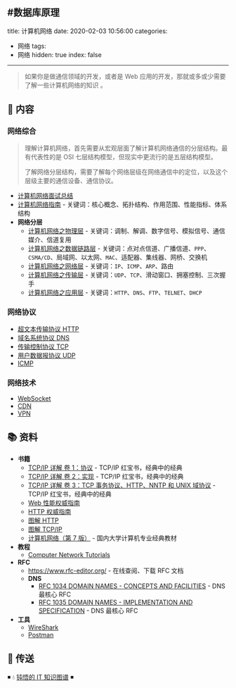 #数据库原理
---
title: 计算机网络
date: 2020-02-03 10:56:00
categories:
- 网络
  tags:
- 网络
  hidden: true
  index: false
---

> 如果你是做通信领域的开发，或者是 Web 应用的开发，那就或多或少需要了解一些计算机网络的知识 。

## 📖 内容

### 网络综合

> 理解计算机网络，首先需要从宏观层面了解计算机网络通信的分层结构。最有代表性的是 OSI 七层结构模型，但现实中更流行的是五层结构模型。
>
> 了解网络分层结构，需要了解每个网络层级在网络通信中的定位，以及这个层级主要的通信设备、通信协议。

- [计算机网络面试总结](01.网络综合/01.计算机网络面试.md)
- [计算机网络指南](01.网络综合/02.计算机网络指南.md) - 关键词：核心概念、拓扑结构、作用范围、性能指标、体系结构
- **网络分层**
    - [计算机网络之物理层](01.网络综合/11.物理层.md) - 关键词：调制、解调、数字信号、模拟信号、通信媒介、信道复用
    - [计算机网络之数据链路层](01.网络综合/12.数据链路层.md) - 关键词：点对点信道、广播信道、`PPP`、`CSMA/CD`、局域网、以太网、`MAC`、适配器、集线器、网桥、交换机
    - [计算机网络之网络层](01.网络综合/13.网络层.md) - 关键词：`IP`、`ICMP`、`ARP`、路由
    - [计算机网络之传输层](01.网络综合/14.传输层.md) - 关键词：`UDP`、`TCP`、滑动窗口、拥塞控制、三次握手
    - [计算机网络之应用层](01.网络综合/15.应用层.md) - 关键词：`HTTP`、`DNS`、`FTP`、`TELNET`、`DHCP`

### 网络协议

- [超文本传输协议 HTTP](02.网络协议/01.HTTP.md)
- [域名系统协议 DNS](02.网络协议/02.DNS)
- [传输控制协议 TCP](02.网络协议/03.TCP.md)
- [用户数据报协议 UDP](02.网络协议/04.UDP.md)
- [ICMP](02.网络协议/05.ICMP.md)

### 网络技术

- [WebSocket](03.网络技术/01.WebSocket.md)
- [CDN](03.网络技术/02.CDN.md)
- [VPN](03.网络技术/03.VPN.md)

## 📚 资料

- **书籍**
    - [TCP/IP 详解 卷 1：协议](https://book.douban.com/subject/1088054/) - TCP/IP 红宝书，经典中的经典
    - [TCP/IP 详解 卷 2：实现](https://book.douban.com/subject/1087767/) - TCP/IP 红宝书，经典中的经典
    - [TCP/IP 详解 卷 3：TCP 事务协议、HTTP、NNTP 和 UNIX 域协议](https://book.douban.com/subject/1058634/) - TCP/IP 红宝书，经典中的经典
    - [Web 性能权威指南](https://book.douban.com/subject/25856314/)
    - [HTTP 权威指南](https://book.douban.com/subject/10746113/)
    - [图解 HTTP](https://book.douban.com/subject/25863515/)
    - [图解 TCP/IP](https://book.douban.com/subject/24737674/)
    - [计算机网络（第 7 版）](https://book.douban.com/subject/26960678/) - 国内大学计算机专业经典教材
- **教程**
    - [Computer Network Tutorials](https://www.geeksforgeeks.org/computer-network-tutorials/)
- **RFC**
    - https://www.rfc-editor.org/ - 在线查阅、下载 RFC 文档
    - **DNS**
        - [RFC 1034 DOMAIN NAMES - CONCEPTS AND FACILITIES](https://tools.ietf.org/html/rfc1034) - DNS 最核心 RFC
        - [RFC 1035 DOMAIN NAMES - IMPLEMENTATION AND SPECIFICATION](https://tools.ietf.org/html/rfc1035) - DNS 最核心 RFC
- **工具**
    - [WireShark](https://www.wireshark.org/)
    - [Postman](https://www.getpostman.com/)

## 🚪 传送

◾ 💧 [钝悟的 IT 知识图谱](https://dunwu.github.io/waterdrop/) ◾